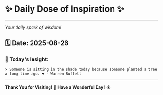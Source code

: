 # ✨ Daily Dose of Inspiration ✨

--- 

_Your daily spark of wisdom!_

## 🗓️ Date: **2025-08-26**

### 💬 Today's Insight:
```
> Someone is sitting in the shade today because someone planted a tree a long time ago. ❤️ - Warren Buffett
```

--- 

**Thank You for Visiting!** 🙏
**Have a Wonderful Day!** ☀️

